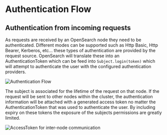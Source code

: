 # Authentication Flow

## Authentication from incoming requests

As requests are received by an OpenSearch node they need to be authenticated.  Different modes can be supported such as Http Basic, Http Bearer, Kerberos, etc... these types of authentication are provided by the request source.  OpenSearch will translate these into an AuthenticationToken which can be feed into `Subject.login(token)` which will attempt to authenticate the user with the configured authentication providers.

![Authentication Flow](https://user-images.githubusercontent.com/2754967/202580793-9aab17e0-9645-4216-bcee-efddc932940a.PNG)

The subject is associated for the lifetime of the request on that node.  If the request will be sent to other nodes within the cluster, the authentication information will be attached with a generated access token no matter the AuthenticationToken that was used to authenticate the user.  By including expiry on these tokens the exposure of the subjects permissions are greatly limited.

![AccessToken for inter-node communication](https://user-images.githubusercontent.com/2754967/202580773-9b0ab15f-834c-45dc-9faf-48e6b832f85e.PNG)
